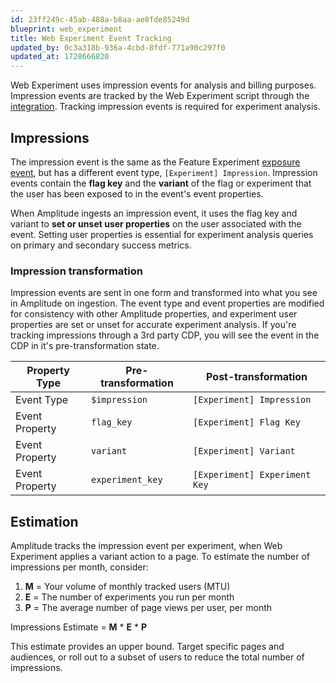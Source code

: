 ```yaml
---
id: 23ff249c-45ab-488a-b8aa-ae8fde85249d
blueprint: web_experiment
title: Web Experiment Event Tracking
updated_by: 0c3a318b-936a-4cbd-8fdf-771a90c297f0
updated_at: 1728666820
---
```

Web Experiment uses impression events for analysis and billing purposes. Impression events are tracked by the Web Experiment script through the [integration](/docs/web-experiment/implementation#integrate-with-a-third-party-cdp). Tracking impression events is required for experiment analysis.

## Impressions

The impression event is the same as the Feature Experiment [exposure event](/docs/feature-experiment/under-the-hood/event-tracking#exposure-events), but has a different event type, `[Experiment] Impression`. Impression events contain the **flag key** and the **variant** of the flag or experiment that the user has been exposed to in the event's event properties.

When Amplitude ingests an impression event, it uses the flag key and variant to **set or unset user properties** on the user associated with the event. Setting user properties is essential for experiment analysis queries on primary and secondary success metrics.

### Impression  transformation

Impression events are sent in one form and transformed into what you see in Amplitude on ingestion. The event type and event properties are modified for consistency with other Amplitude properties, and experiment user properties are set or unset for accurate experiment analysis. If you're tracking impressions through a 3rd party CDP, you will see the event in the CDP in it's pre-transformation state.

| Property Type | Pre-transformation | Post-transformation |
| --- | --- | --- |
| Event Type | `$impression` | `[Experiment] Impression` |
| Event Property | `flag_key` | `[Experiment] Flag Key` |
| Event Property | `variant` | `[Experiment] Variant` |
| Event Property | `experiment_key` | `[Experiment] Experiment Key` |

## Estimation

Amplitude tracks the impression event per experiment, when Web Experiment applies a variant action to a page. To estimate the number of impressions per month, consider:

1. **M** = Your volume of monthly tracked users (MTU)
2. **E** = The number of experiments you run per month
3. **P** = The average number of page views per user, per month

Impressions Estimate = **M** * **E** * **P**

This estimate provides an upper bound. Target specific pages and audiences, or roll out to a subset of users to reduce the total number of impressions.